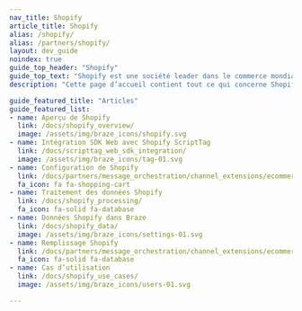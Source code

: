 ```yaml
---
nav_title: Shopify
article_title: Shopify
alias: /shopify/
alias: /partners/shopify/
layout: dev_guide
noindex: true
guide_top_header: "Shopify"
guide_top_text: "Shopify est une société leader dans le commerce mondial ; elle fournit des outils fiables pour démarrer, développer, commercialiser et gérer une entreprise de vente en détail de toute taille. Shopify améliore le commerce pour tous les utilisateurs avec une plateforme et des services conçus pour assurer la fiabilité tout en offrant une meilleure expérience d’achat pour les consommateurs où qu’ils soient."
description: "Cette page d’accueil contient tout ce qui concerne Shopify, y compris un aperçu de Shopify, sa configuration, le traitement des données Shopify, etc."

guide_featured_title: "Articles"
guide_featured_list:
- name: Aperçu de Shopify
  link: /docs/shopify_overview/
  image: /assets/img/braze_icons/shopify.svg
- name: Intégration SDK Web avec Shopify ScriptTag
  link: /docs/scripttag_web_sdk_integration/
  image: /assets/img/braze_icons/tag-01.svg
- name: Configuration de Shopify
  link: /docs/partners/message_orchestration/channel_extensions/ecommerce/shopify/setting_up_shopify/
  fa_icon: fa fa-shopping-cart
- name: Traitement des données Shopify
  link: /docs/shopify_processing/
  fa_icon: fa-solid fa-database
- name: Données Shopify dans Braze
  link: /docs/shopify_data/
  image: /assets/img/braze_icons/settings-01.svg
- name: Remplissage Shopify
  link: /docs/partners/message_orchestration/channel_extensions/ecommerce/shopfiy/shopify_backfill/
  fa_icon: fa-solid fa-database
- name: Cas d’utilisation
  link: /docs/shopify_use_cases/
  image: /assets/img/braze_icons/users-01.svg

---
```

<br><br>